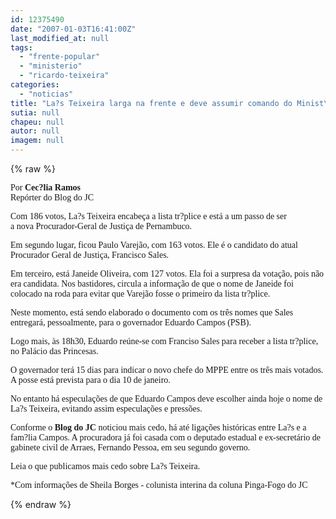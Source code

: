 ```yaml
---
id: 12375490
date: "2007-01-03T16:41:00Z"
last_modified_at: null
tags:
  - "frente-popular"
  - "ministerio"
  - "ricardo-teixeira"
categories:
  - "noticias"
title: "La?s Teixeira larga na frente e deve assumir comando do Minist\u00e9rio P\u00fablico"
sutia: null
chapeu: null
autor: null
imagem: null
---
```

{% raw %}
<p><P><FONT face=Verdana>Por <STRONG>Cec?lia Ramos<BR></STRONG>Repórter do Blog do JC</FONT></P></p>
<p><P><FONT face=Verdana>Com 186 votos, La?s Teixeira&nbsp;encabeça a lista tr?plice e está a um passo de&nbsp;ser a&nbsp;nova</FONT><FONT face=Verdana>&nbsp;Procurador-Geral de Justiça de Pernambuco.</FONT></P></p>
<p><P><FONT face=Verdana>Em segundo lugar, ficou Paulo Varejão, com 163 votos. Ele é o candidato do atual Procurador Geral de Justiça, Francisco Sales. </FONT></P></p>
<p><P><FONT face=Verdana>Em terceiro, está Janeide Oliveira, com 127 votos. Ela foi a surpresa da votação, pois&nbsp;não era&nbsp;candidata. Nos bastidores, circula a informação de que o nome de Janeide foi colocado na roda para evitar que Varejão fosse o primeiro da lista tr?plice. </FONT></P></p>
<p><P><FONT face=Verdana>Neste momento, está sendo elaborado o documento com os três nomes&nbsp;que&nbsp;</FONT><FONT face=Verdana>Sales entregará, pessoalmente, para o governador Eduardo Campos (PSB).</FONT></P></p>
<p><P><FONT face=Verdana>Logo mais, às 18h30, Eduardo reúne-se com Franciso Sales para receber a lista tr?plice, no Palácio das Princesas.</FONT></P></p>
<p><P><FONT face=Verdana>O governador terá 15 dias para indicar o novo chefe do MPPE entre os três mais votados. A posse está prevista para o dia 10 de janeiro. </FONT></P></p>
<p><P><FONT face=Verdana>No entanto há especulações de que Eduardo Campos deve escolher ainda hoje o nome de La?s Teixeira, evitando assim&nbsp;especulações e pressões. </FONT></P></p>
<p><P><FONT face=Verdana>Conforme o <STRONG>Blog do JC</STRONG> noticiou mais cedo, há&nbsp;até ligações históricas entre La?s e a fam?lia Campos. A procuradora já foi casada com o deputado estadual e ex-secretário de gabinete civil de Arraes, Fernando Pessoa, em seu segundo governo.</FONT></P></p>
<p><P><FONT face=Verdana>Leia o que publicamos mais cedo sobre La?s Teixeira.</FONT></P></p>
<p><P><FONT face=Verdana>*Com informações de Sheila Borges - colunista interina da coluna Pinga-Fogo do JC</FONT></P> </p>
{% endraw %}